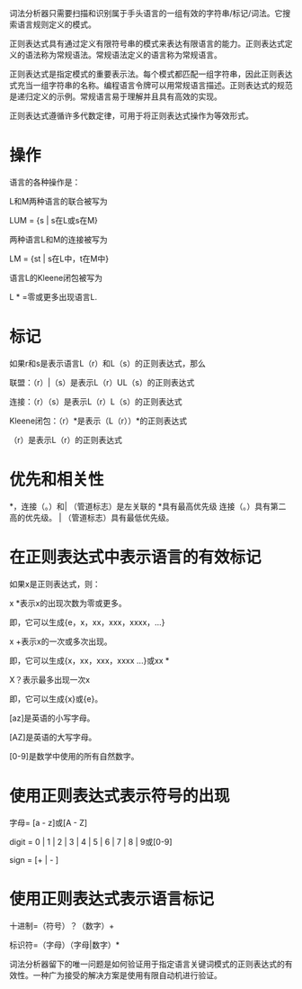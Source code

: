 词法分析器只需要扫描和识别属于手头语言的一组有效的字符串/标记/词法。它搜索语言规则定义的模式。

正则表达式具有通过定义有限符号串的模式来表达有限语言的能力。正则表达式定义的语法称为常规语法。常规语法定义的语言称为常规语言。

正则表达式是指定模式的重要表示法。每个模式都匹配一组字符串，因此正则表达式充当一组字符串的名称。编程语言令牌可以用常规语言描述。正则表达式的规范是递归定义的示例。常规语言易于理解并且具有高效的实现。

正则表达式遵循许多代数定律，可用于将正则表达式操作为等效形式。

# 操作
语言的各种操作是：

L和M两种语言的联合被写为

LUM = {s | s在L或s在M}

两种语言L和M的连接被写为

LM = {st | s在L中，t在M中}

语言L的Kleene闭包被写为

L * =零或更多出现语言L.

# 标记
如果r和s是表示语言L（r）和L（s）的正则表达式，那么

联盟：（r）|（s）是表示L（r）UL（s）的正则表达式

连接：（r）（s）是表示L（r）L（s）的正则表达式

Kleene闭包：（r）*是表示（L（r））*的正则表达式

（r）是表示L（r）的正则表达式


# 优先和相关性
*，连接（。）和| （管道标志）是左关联的
*具有最高优先级
连接（。）具有第二高的优先级。
| （管道标志）具有最低优先级。

# 在正则表达式中表示语言的有效标记
如果x是正则表达式，则：

x *表示x的出现次数为零或更多。

即，它可以生成{e，x，xx，xxx，xxxx，...}

x +表示x的一次或多次出现。

即，它可以生成{x，xx，xxx，xxxx ...}或xx *

X？表示最多出现一次x

即，它可以生成{x}或{e}。

[az]是英语的小写字母。

[AZ]是英语的大写字母。

[0-9]是数学中使用的所有自然数字。


# 使用正则表达式表示符号的出现
字母= [a - z]或[A - Z]

digit = 0 | 1 | 2 | 3 | 4 | 5 | 6 | 7 | 8 | 9或[0-9]

sign = [+ | - ]

# 使用正则表达式表示语言标记
十进制=（符号）？（数字）+

标识符=（字母）（字母|数字）*

词法分析器留下的唯一问题是如何验证用于指定语言关键词模式的正则表达式的有效性。一种广为接受的解决方案是使用有限自动机进行验证。